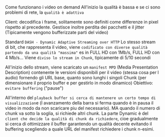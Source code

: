 Come funzionano i video on demand
All'inizio la qualità è bassa e se ci sono problemi di rete, la `qualità è adattiva`

Client: decodifica i frame, solitamente sono definiti come differenze in pixel rispetto al precedente. Gestisce inoltre perdita dei pacchetti e il jitter (Tipicamente vengono bufferizzate parti del video)

Standard `DASH - Dynamic Adaptive Streaming over HTTP`
Lo stesso stream di bit, che rappresenta il video, viene `codificato con diverse qualità partendo da una qualità "massima"` es in FULL HD con 1Mb/s, FULL HD con 4 Mb/s...
Viene `diviso lo stream in Chunk`, tipicamente di 5/10 secondi

All'inizio dello stream, viene scaricato un `manifest MPD` (Media Presentation Description) contenente le versioni disponibili per il video (stessa cosa per l audio) fornendo gli URL base, quanto sono lunghi i singoli Chunk (per dimensionare il proprio buffer e per gestirlo in modo dinamico) 
Obiettivo: `evitare buffering` ("pause")

All'interno del `playback buffer si cerca di mantenere un certo tempo di visualizzazion`e (l avanzamento della barra si ferma quando è in pausa il video in modo da non scaricare piu del necessario). MA quando il numero di chunk va sotto la soglia, si richiede altri chunk.
La parte Dynamic è del `client che decide la qualità di chunk da richiedere`, cioe gradualmente si cerca di ottimizzare il buffer garantendo un qualità decente evitando il buffering scegliendo a quale URL del manifest richiedere i chunk n-esimi.